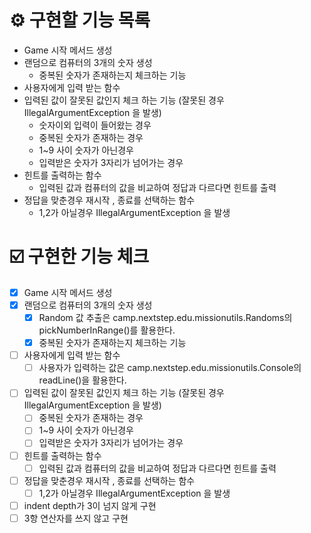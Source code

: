 # ⚙️ 구현할 기능 목록
- Game 시작 메서드 생성
- 랜덤으로 컴퓨터의 3개의 숫자 생성
  - 중복된 숫자가 존재하는지 체크하는 기능
- 사용자에게 입력 받는 함수
- 입력된 값이 잘못된 값인지 체크 하는 기능 (잘못된 경우 IllegalArgumentException 을 발생)
  - 숫자이외 입력이 들어왔는 경우
  - 중복된 숫자가 존재하는 경우
  - 1~9 사이 숫자가 아닌경우
  - 입력받은 숫자가 3자리가 넘어가는 경우
- 힌트를 출력하는 함수
  - 입력된 값과 컴퓨터의 값을 비교하여 정답과 다르다면 힌트를 출력
- 정답을 맞춘경우 재시작 , 종료를 선택하는 함수
  - 1,2가 아닐경우 IllegalArgumentException 을 발생

# ☑️ 구현한 기능 체크
* [X] Game 시작 메서드 생성
* [X] 랜덤으로 컴퓨터의 3개의 숫자 생성
  * [X] Random 값 추출은 camp.nextstep.edu.missionutils.Randoms의 pickNumberInRange()를 활용한다.
  * [X] 중복된 숫자가 존재하는지 체크하는 기능
* [ ] 사용자에게 입력 받는 함수
  * [ ] 사용자가 입력하는 값은 camp.nextstep.edu.missionutils.Console의 readLine()을 활용한다.
* [ ] 입력된 값이 잘못된 값인지 체크 하는 기능 (잘못된 경우 IllegalArgumentException 을 발생)
  * [ ] 중복된 숫자가 존재하는 경우
  * [ ] 1~9 사이 숫자가 아닌경우
  * [ ] 입력받은 숫자가 3자리가 넘어가는 경우
* [ ] 힌트를 출력하는 함수
  * [ ] 입력된 값과 컴퓨터의 값을 비교하여 정답과 다르다면 힌트를 출력
* [ ] 정답을 맞춘경우 재시작 , 종료를 선택하는 함수
  * [ ] 1,2가 아닐경우 IllegalArgumentException 을 발생
* [ ] indent depth가 3이 넘지 않게 구현
* [ ] 3항 연산자를 쓰지 않고 구현